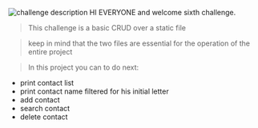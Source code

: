 ![challenge description](https://user-images.githubusercontent.com/87408797/125873598-e8c2ecfd-822f-489a-8be5-3235a0ad3f17.PNG)
HI EVERYONE and welcome sixth challenge.


> This challenge is a basic CRUD over a static file

> keep in mind that the two files are essential for the operation of the entire project

> In this project you can to do next:

- print contact list
- print contact name filtered for his initial letter
- add contact
- search contact
- delete contact
